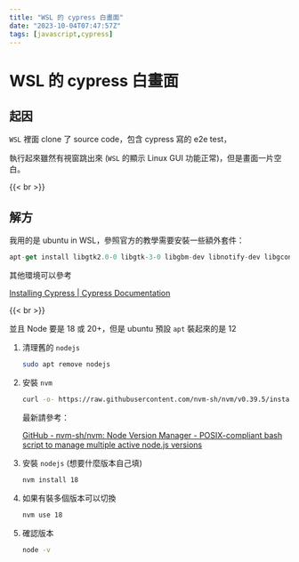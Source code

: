 ```yaml
---
title: "WSL 的 cypress 白畫面"
date: "2023-10-04T07:47:57Z"
tags: [javascript,cypress]
---
```


# WSL 的 cypress 白畫面

## 起因

`WSL` 裡面 clone 了 source code，包含 cypress 寫的 e2e test，

執行起來雖然有視窗跳出來 (`WSL` 的顯示 Linux GUI 功能正常)，但是畫面一片空白。

{{< br >}}

## 解方

我用的是 ubuntu in WSL，參照官方的教學需要安裝一些額外套件：

```JavaScript
apt-get install libgtk2.0-0 libgtk-3-0 libgbm-dev libnotify-dev libgconf-2-4 libnss3 libxss1 libasound2 libxtst6 xauth xvfb
```

其他環境可以參考

[Installing Cypress | Cypress Documentation](https://docs.cypress.io/guides/getting-started/installing-cypress)

{{< br >}}

並且 Node 要是 18 或 20+，但是 ubuntu 預設 `apt` 裝起來的是 12

1. 清理舊的 `nodejs`

    ```Bash
    sudo apt remove nodejs
    ```
2. 安裝 `nvm`

    ```Bash
    curl -o- https://raw.githubusercontent.com/nvm-sh/nvm/v0.39.5/install.sh | bash
    ```

    最新請參考：

    [GitHub - nvm-sh/nvm: Node Version Manager - POSIX-compliant bash script to manage multiple active node.js versions](https://github.com/nvm-sh/nvm#installing-and-updating)
3. 安裝 `nodejs` (想要什麼版本自己填)

    ```Bash
    nvm install 18
    ```
4. 如果有裝多個版本可以切換

    ```Bash
    nvm use 18
    ```
5. 確認版本

    ```Bash
    node -v
    ```